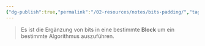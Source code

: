 ```yaml
---
{"dg-publish":true,"permalink":"/02-resources/notes/bits-padding/","tags":["mathe/binärzahlen","code"],"noteIcon":"","updated":"2024-09-24T15:07:50.867+02:00"}
---
```


 >Es ist die Ergänzung von bits in eine bestimmte **Block** um ein bestimmte Algorithmus auszuführen.